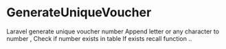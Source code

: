 # GenerateUniqueVoucher
Laravel generate unique voucher number
Append letter or any character to number , 
Check if number exists in table
If exists recall function ..
